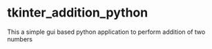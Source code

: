 # tkinter_addition_python
This a simple gui based python application to perform addition of two numbers
